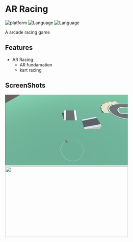 # AR Racing

![platform](https://img.shields.io/badge/Engine-Unity-yellow.svg)
![Language](https://img.shields.io/badge/Language-C%23-orange.svg)
![Language](https://img.shields.io/badge/Platform-AR-success.svg)

A arcade racing game

## Features
  
* AR Racing
  - AR fundamation
  - kart racing

## ScreenShots
<img src="Images/ss1.png" height='230x' width='400x'/>&nbsp;&nbsp;&nbsp;&nbsp;<img src="Images/ss2.png" height='230x' width='400x'/>
